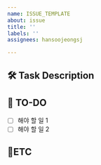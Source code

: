 ```yaml
---
name: ISSUE_TEMPLATE
about: issue
title: ''
labels: ''
assignees: hansoojeongsj

---
```


## 🛠 Task Description
<!-- 여기에 작업에 대한 설명을 작성 -->

## 📝 TO-DO
- [ ] 해야 할 일 1
- [ ] 해야 할 일 2

## 🔔ETC
